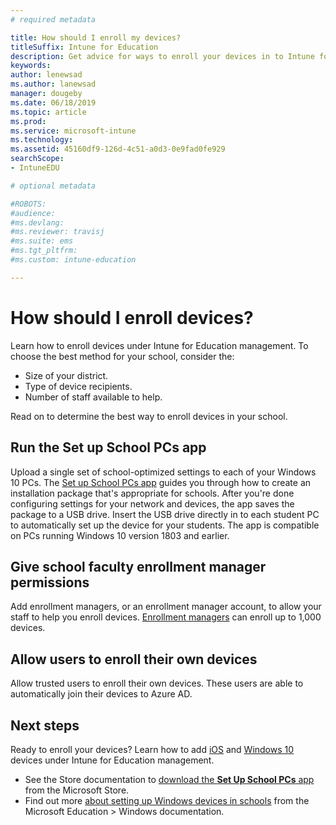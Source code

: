 ```yaml
---
# required metadata

title: How should I enroll my devices?
titleSuffix: Intune for Education
description: Get advice for ways to enroll your devices in to Intune for Education.
keywords:
author: lenewsad
ms.author: lanewsad
manager: dougeby
ms.date: 06/18/2019
ms.topic: article
ms.prod:
ms.service: microsoft-intune
ms.technology:
ms.assetid: 45160df9-126d-4c51-a0d3-0e9fad0fe929
searchScope:
- IntuneEDU

# optional metadata

#ROBOTS:
#audience:
#ms.devlang:
#ms.reviewer: travisj
#ms.suite: ems
#ms.tgt_pltfrm:
#ms.custom: intune-education

---
```


# How should I enroll devices?

Learn how to enroll devices under Intune for Education management. To choose the best method for your school, consider the:  
* Size of your district.    
* Type of device recipients.    
* Number of staff available to help.   
 
Read on to determine the best way to enroll devices in your school.    

## Run the Set up School PCs app 
Upload a single set of school-optimized settings to each of your Windows 10 PCs. The [Set up School PCs app](https://docs.microsoft.com/education/windows/use-set-up-school-pcs-app) guides you through how to create an installation package that's appropriate for schools. After you're done configuring settings for your network and devices, the app saves the package to a USB drive. Insert the USB drive directly in to each student PC to automatically set up the device for your students. The app is compatible on PCs running Windows 10 version 1803 and earlier.

## Give school faculty enrollment manager permissions
Add enrollment managers, or an enrollment manager account, to allow your staff to help you enroll devices. [Enrollment managers](add-enrollment-managers.md) can enroll up to 1,000 devices.  

## Allow users to enroll their own devices
Allow trusted users to enroll their own devices. These users are able to automatically join their devices to Azure AD.  

## Next steps  

Ready to enroll your devices? Learn how to add [iOS](add-devices-ios-edu.md) and [Windows 10](add-devices-windows.md) devices under Intune for Education management.  

* See the Store documentation to [download the **Set Up School PCs** app](https://www.microsoft.com/store/p/set-up-school-pcs/9nblggh4ls40) from the Microsoft Store. 
* Find out more [about setting up Windows devices in schools](https://docs.microsoft.com/education/windows/set-up-windows-10) from the Microsoft Education > Windows documentation.

